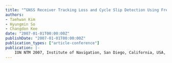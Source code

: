 ```yaml
---
title: "“GNSS Receiver Tracking Loss and Cycle Slip Detection Using Frequency Lock Loop Acceleration Rate Estimation"
authors:
- Taehwan Kim
- Hyungmin So
- Changdon Kee
date: "2007-01-01T00:00:00Z"
publishDate: "2007-01-01T00:00:00Z"
publication_types: ["article-conference"]
publication: |-
    ION NTM 2007, Institute of Navigation, San Diego, California, USA, January, 2007
---
```

